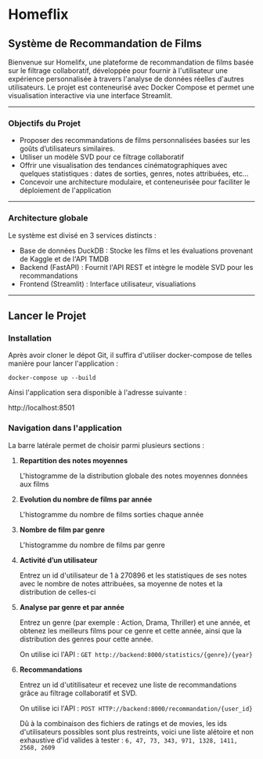 # Homeflix 

## Système de Recommandation de Films

Bienvenue sur Homelifx, une plateforme de recommandation de films basée sur le filtrage collaboratif, développée pour fournir à l'utilisateur une expérience personnalisée à travers l'analyse de données réelles d'autres utilisateurs. Le projet est conteneurisé avec Docker Compose et permet une visualisation interactive via une interface Streamlit.

---

### Objectifs du Projet

- Proposer des recommandations de films personnalisées basées sur les goûts d’utilisateurs similaires.
- Utiliser un modèle SVD pour ce filtrage collaboratif
- Offrir une visualisation des tendances cinématographiques avec quelques statistiques : dates de sorties, genres, notes attribuées, etc...
- Concevoir une architecture modulaire, et conteneurisée pour faciliter le déploiement de l'application

---

### Architecture globale

Le système est divisé en 3 services distincts :


- Base de données DuckDB : Stocke les films et les évaluations provenant de Kaggle et de l'API TMDB
- Backend (FastAPI) : Fournit l'API REST et intègre le modèle SVD pour les recommandations
- Frontend (Streamlit) : Interface utilisateur, visualiations

---

## Lancer le Projet


### Installation

Après avoir cloner le dépot Git, il suffira d'utiliser docker-compose de telles manière pour lancer l'application : 

`docker-compose up --build`

Ainsi l'application sera disponible à l'adresse suivante :

http://localhost:8501

### Navigation dans l'application

La barre latérale permet de choisir parmi plusieurs sections :

1. **Repartition des notes moyennes**  

    L'histogramme de la distribution globale des notes moyennes données aux films

2. **Evolution du nombre de films par année** 

    L'histogramme du nombre de films sorties chaque année

3. **Nombre de film par genre**  

    L'histogramme du nombre de films par genre

4. **Activité d’un utilisateur**  
  
    Entrez un id d'utilisateur de 1 à 270896 et les statistiques de ses notes avec le nombre de notes attribuées, sa moyenne de notes et la distribution de celles-ci

5. **Analyse par genre et par année**  

    Entrez un genre (par exemple : Action, Drama, Thriller) et une année, et obtenez les meilleurs films pour ce genre et cette année, ainsi que la distribution des genres pour cette année.  

    On utilise ici l'API :
        `GET http://backend:8000/statistics/{genre}/{year}`

6. **Recommandations**  

    Entrez un id d'utitilisateur et recevez une liste de recommandations grâce au filtrage collaboratif et SVD.  
    
    On utilise ici l'API :
        `POST HTTP://backend:8000/recommandation/{user_id}`  


    Dû à la combinaison des fichiers de ratings et de movies, les ids d'utilisateurs possibles sont plus restreints, voici une liste alétoire et non exhaustive d'id valides à tester : `6, 47, 73, 343, 971, 1328, 1411, 2568, 2609`


